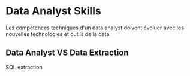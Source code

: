 # Data Analyst Skills

Les compétences techniques d'un data analyst doivent évoluer avec les nouvelles technologies et outils de la data. 

## Data Analyst VS Data Extraction

SQL extraction

